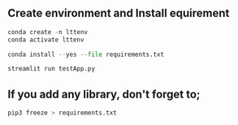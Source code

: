 ## Create environment and Install equirement
```python
conda create -n lttenv
conda activate lttenv

conda install --yes --file requirements.txt

streamlit run testApp.py
```

## If you add any library, don't forget to;
```python
pip3 freeze > requirements.txt
```



